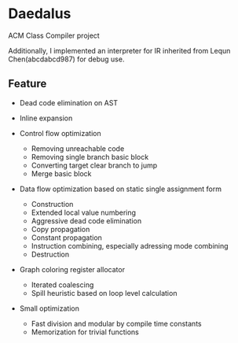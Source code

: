 # Daedalus
ACM Class Compiler project 

Additionally, I implemented an interpreter for IR inherited from Lequn Chen(abcdabcd987) for debug use.

## Feature
- Dead code elimination on AST
- Inline expansion
- Control flow optimization
  - Removing unreachable code
  - Removing single branch basic block
  - Converting target clear branch to jump
  - Merge basic block
- Data flow optimization based on static single assignment form
  - Construction
  - Extended local value numbering
  - Aggressive dead code elimination
  - Copy propagation
  - Constant propagation
  - Instruction combining, especially adressing mode combining
  - Destruction
- Graph coloring register allocator
  - Iterated coalescing
  - Spill heuristic based on loop level calculation

- Small optimization
  - Fast division and modular by compile time constants
  - Memorization for trivial functions